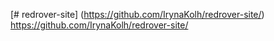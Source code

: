 [# redrover-site] (https://github.com/IrynaKolh/redrover-site/) https://github.com/IrynaKolh/redrover-site/
